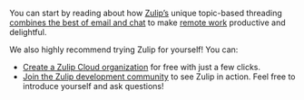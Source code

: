 You can start by reading about how [Zulip’s](/hello/) unique
topic-based threading [combines the best of email and
chat](/why-zulip/) to make [remote work](/for/companies/) productive
and delightful.

We also highly recommend trying Zulip for yourself! You can:

* [Create a Zulip Cloud organization](/new/) for free with just a few
  clicks.
* [Join the Zulip development community](/development-community/) to see
  Zulip in action. Feel free to introduce yourself and ask questions!
